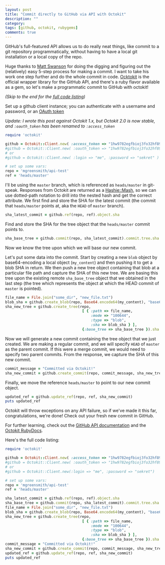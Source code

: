 ```yaml
---
layout: post
title: "Commit directly to GitHub via API with Octokit"
description: ""
category: 
tags: [github, octokit, rubygems]
comments: true
---
```


GitHub's full-featured API allows us to do really neat things, like commit to a git repository programmatically, without having to have a local git installation or a local copy of the repo.

Huge thanks to [Matt Swanson](http://mdswanson.com/blog/2011/07/23/digging-around-the-github-api-take-2.html) for doing the digging and figuring out the (relatively) easy 5-step process for making a commit. I want to take his work one step further and do the whole commit in code. [Ocktokit](http://octokit.github.io/) is the official wrapper library for the GitHub API, and there's a ruby flavor available as a gem, so let's make a programmatic commit to GitHub with octokit!

<!--more-->
*(Skip to the end for the [full code listing](#full_listing))*

Set up a github client instance; you can authenticate with a username and password, or an [OAuth token](http://www.lornajane.net/posts/2012/github-api-access-tokens-via-curl)

*Update: I wrote this post against Octokit 1.x, but Octokit 2.0 is now stable, and `:oauth_token` has been renamed to `:access_token`*

```ruby
require 'octokit'

github = Octokit::Client.new( :access_token => "1hw9782egfbioj3fo32hf893fgb32yfv238fy" ) # Octokit 2.x
#github = Octokit::Client.new( :oauth_token => "1hw9782egfbioj3fo32hf893fgb32yfv238fy" ) # Octokit 1.x
# or
#github = Octokit::Client.new( :login => "me", :password => "sekret" )

# set up some vars:
repo = 'mgreensmith/api-test'
ref = 'heads/master'
```

I'll be using the `master` branch, which is referenced as `heads/master` in git-speak. Responses from Octokit are returned as a [Hashie::Mash](https://github.com/intridea/hashie), so we can use dotted-path notation to drill into the nested hash and get the correct attribute. We first find and store the SHA for the latest commit (the commit that `heads/master` points at, aka the `HEAD` of `master` branch). 

```ruby
sha_latest_commit = github.ref(repo, ref).object.sha
```

Find and store the SHA for the tree object that the `heads/master` commit points to.

```ruby
sha_base_tree = github.commit(repo, sha_latest_commit).commit.tree.sha
```

Now we know the tree upon which we will base our new commit.

Let's put some data into the commit. Start by creating a new `blob` object by base64-encoding a local object (`my_content`) and then pushing it to get a blob SHA in return. We then push a new tree object containing that blob at a particular file path and capture the SHA of this new tree. We are basing this tree upon the existing remote `sha_base_tree` object that we obtained in the last step (the tree which represents the object at which the HEAD commit of `master` is pointed).

```ruby
file_name = File.join("some_dir", "new_file.txt")
blob_sha = github.create_blob(repo, Base64.encode64(my_content), "base64")
sha_new_tree = github.create_tree(repo, 
                                   [ { :path => file_name, 
                                       :mode => "100644", 
                                       :type => "blob", 
                                       :sha => blob_sha } ], 
                                   {:base_tree => sha_base_tree }).sha
```

Now we will generate a new commit containing the tree object that we just created. We are making a regular commit, and we will specify `HEAD` of `master` as the parent commit. If this were a merge commit, we would need to specify two parent commits. From the response, we capture the SHA of this new commit.

```ruby
commit_message = "Committed via Octokit!"
sha_new_commit = github.create_commit(repo, commit_message, sha_new_tree, sha_latest_commit).sha
```

Finally, we move the reference `heads/master` to point to our new commit object.

```ruby
updated_ref = github.update_ref(repo, ref, sha_new_commit)
puts updated_ref
```

Octokit will throw exceptions on any API failure, so if we've made it this far, congratulations, we're done! Check out your fresh new commit in GitHub.

For further learning, check out the [GitHub API documentation](http://developer.github.com/v3/) and the [Octokit RubyDocs](http://rdoc.info/gems/octokit).

<a id="full_listing"></a>
Here's the full code listing:

```ruby
require 'octokit'

github = Octokit::Client.new( :access_token => "1hw9782egfbioj3fo32hf893fgb32yfv238fy" ) # Octokit 2.x
#github = Octokit::Client.new( :oauth_token => "1hw9782egfbioj3fo32hf893fgb32yfv238fy" ) # Octokit 1.x
# or
#github = Octokit::Client.new(:login => "me", :password => "sekret")

# set up some vars:
repo = 'mgreensmith/api-test'
ref = 'heads/master'

sha_latest_commit = github.ref(repo, ref).object.sha
sha_base_tree = github.commit(repo, sha_latest_commit).commit.tree.sha
file_name = File.join("some_dir", "new_file.txt")
blob_sha = github.create_blob(repo, Base64.encode64(my_content), "base64")
sha_new_tree = github.create_tree(repo, 
                                   [ { :path => file_name, 
                                       :mode => "100644", 
                                       :type => "blob", 
                                       :sha => blob_sha } ], 
                                   {:base_tree => sha_base_tree }).sha
commit_message = "Committed via Octokit!"
sha_new_commit = github.create_commit(repo, commit_message, sha_new_tree, sha_latest_commit).sha
updated_ref = github.update_ref(repo, ref, sha_new_commit)
puts updated_ref
```
